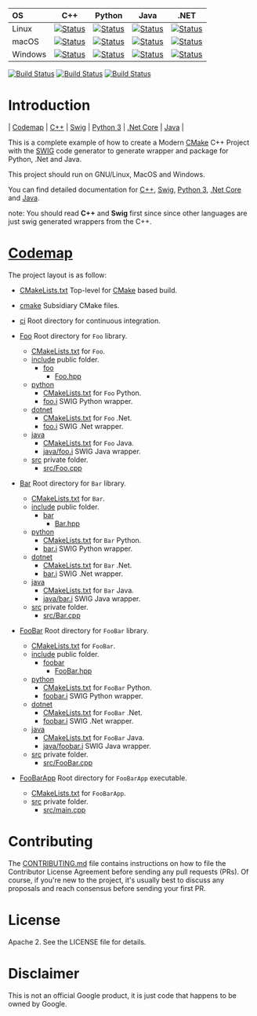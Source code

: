 | OS     | C++ | Python | Java | .NET |
|:-------|-----|--------|------|------|
| Linux  | [![Status][cpp_linux_svg]][cpp_linux_link] | [![Status][python_linux_svg]][python_linux_link] | [![Status][java_linux_svg]][java_linux_link] | [![Status][dotnet_linux_svg]][dotnet_linux_link] |
| macOS  | [![Status][cpp_osx_svg]][cpp_osx_link] | [![Status][python_osx_svg]][python_osx_link] | [![Status][java_osx_svg]][java_osx_link] | [![Status][dotnet_osx_svg]][dotnet_osx_link] |
| Windows  | [![Status][cpp_win_svg]][cpp_win_link] | [![Status][python_win_svg]][python_win_link] | [![Status][java_win_svg]][java_win_link] | [![Status][dotnet_win_svg]][dotnet_win_link] |


[cpp_linux_svg]: https://github.com/Mizux/cmake-swig/workflows/C++%20Linux%20CI/badge.svg
[cpp_linux_link]: https://github.com/Mizux/cmake-swig/actions?query=workflow%3A"C%2B%2B+Linux+CI"
[python_linux_svg]: https://github.com/Mizux/cmake-swig/workflows/Python%20Linux%20CI/badge.svg
[python_linux_link]: https://github.com/Mizux/cmake-swig/actions?query=workflow%3A"Python+Linux+CI"
[java_linux_svg]: https://github.com/Mizux/cmake-swig/workflows/Java%20Linux%20CI/badge.svg
[java_linux_link]: https://github.com/Mizux/cmake-swig/actions?query=workflow%3A"Java+Linux+CI"
[dotnet_linux_svg]: https://github.com/Mizux/cmake-swig/workflows/.Net%20Linux%20CI/badge.svg
[dotnet_linux_link]: https://github.com/Mizux/cmake-swig/actions?query=workflow%3A".Net+Linux+CI"

[cpp_osx_svg]: https://github.com/Mizux/cmake-swig/workflows/C++%20MacOS%20CI/badge.svg
[cpp_osx_link]: https://github.com/Mizux/cmake-swig/actions?query=workflow%3A"C%2B%2B+MacOS+CI"
[python_osx_svg]: https://github.com/Mizux/cmake-swig/workflows/Python%20MacOS%20CI/badge.svg
[python_osx_link]: https://github.com/Mizux/cmake-swig/actions?query=workflow%3A"Python+MacOS+CI"
[java_osx_svg]: https://github.com/Mizux/cmake-swig/workflows/Java%20MacOS%20CI/badge.svg
[java_osx_link]: https://github.com/Mizux/cmake-swig/actions?query=workflow%3A"Java+MacOS+CI"
[dotnet_osx_svg]: https://github.com/Mizux/cmake-swig/workflows/.Net%20MacOS%20CI/badge.svg
[dotnet_osx_link]: https://github.com/Mizux/cmake-swig/actions?query=workflow%3A".Net+MacOS+CI"

[cpp_win_svg]: https://github.com/Mizux/cmake-swig/workflows/C++%20Windows%20CI/badge.svg
[cpp_win_link]: https://github.com/Mizux/cmake-swig/actions?query=workflow%3A"C%2B%2B+Windows+CI"
[python_win_svg]: https://github.com/Mizux/cmake-swig/workflows/Python%20Windows%20CI/badge.svg
[python_win_link]: https://github.com/Mizux/cmake-swig/actions?query=workflow%3A"Python+Windows+CI"
[java_win_svg]: https://github.com/Mizux/cmake-swig/workflows/Java%20Windows%20CI/badge.svg
[java_win_link]: https://github.com/Mizux/cmake-swig/actions?query=workflow%3A"Java+Windows+CI"
[dotnet_win_svg]: https://github.com/Mizux/cmake-swig/workflows/.Net%20Windows%20CI/badge.svg
[dotnet_win_link]: https://github.com/Mizux/cmake-swig/actions?query=workflow%3A".Net+Windows+CI"

[![Build Status][docker_status]][docker_link]
[![Build Status][travis_status]][travis_link]
[![Build Status][appveyor_status]][appveyor_link]

[docker_status]: https://github.com/Mizux/cmake-swig/workflows/Docker%20CI/badge.svg
[docker_link]: https://github.com/Mizux/cmake-swig/actions?query=workflow%3A"Docker+CI"

[travis_status]: https://travis-ci.com/Mizux/cmake-swig.svg?branch=master
[travis_link]: https://travis-ci.com/Mizux/cmake-swig

[appveyor_status]: https://ci.appveyor.com/api/projects/status/a8pir5oh0gpt2q5u/branch/master?svg=true
[appveyor_link]: https://ci.appveyor.com/project/Mizux/cmake-swig/branch/master

# Introduction
<nav for="language"> |
<a href="#codemap">Codemap</a> |
<a href="doc/cpp.md">C++</a> |
<a href="doc/swig.md">Swig</a> |
<a href="doc/python.md">Python 3</a> |
<a href="doc/dotnet.md">.Net Core</a> |
<a href="doc/java.md">Java</a> |
</nav>

This is a complete example of how to create a Modern [CMake](https://cmake.org/) C++ Project
with the [SWIG](http://www.swig.org) code generator to generate wrapper and package for Python, .Net and Java.  

This project should run on GNU/Linux, MacOS and Windows.

You can find detailed documentation for [C++](doc/cpp.md), [Swig](doc/swig.md),
[Python 3](doc/python.md), [.Net Core](doc/dotnet.md) and [Java](doc/java.md).

note: You should read **C++** and **Swig** first since since other languages are
just swig generated wrappers from the C++.

# [Codemap](#codemap)
The project layout is as follow:

* [CMakeLists.txt](CMakeLists.txt) Top-level for [CMake](https://cmake.org/cmake/help/latest/) based build.
* [cmake](cmake) Subsidiary CMake files.

* [ci](ci) Root directory for continuous integration.

* [Foo](Foo) Root directory for `Foo` library.
  * [CMakeLists.txt](Foo/CMakeLists.txt) for `Foo`.
  * [include](Foo/include) public folder.
    * [foo](Foo/include/foo)
      * [Foo.hpp](Foo/include/foo/Foo.hpp)
  * [python](Foo/python)
    * [CMakeLists.txt](Foo/python/CMakeLists.txt) for `Foo` Python.
    * [foo.i](Foo/python/foo.i) SWIG Python wrapper.
  * [dotnet](Foo/dotnet)
    * [CMakeLists.txt](Foo/dotnet/CMakeLists.txt) for `Foo` .Net.
    * [foo.i](Foo/dotnet/foo.i) SWIG .Net wrapper.
  * [java](Foo/java)
    * [CMakeLists.txt](Foo/java/CMakeLists.txt) for `Foo` Java.
    * [java/foo.i](Foo/java/foo.i) SWIG Java wrapper.
  * [src](Foo/src) private folder.
    * [src/Foo.cpp](Foo/src/Foo.cpp)
* [Bar](Bar) Root directory for `Bar` library.
  * [CMakeLists.txt](Bar/CMakeLists.txt) for `Bar`.
  * [include](Bar/include) public folder.
    * [bar](Bar/include/bar)
      * [Bar.hpp](Bar/include/bar/Bar.hpp)
  * [python](Bar/python)
    * [CMakeLists.txt](Bar/python/CMakeLists.txt) for `Bar` Python.
    * [bar.i](Bar/python/bar.i) SWIG Python wrapper.
  * [dotnet](Bar/dotnet)
    * [CMakeLists.txt](Bar/dotnet/CMakeLists.txt) for `Bar` .Net.
    * [bar.i](Bar/dotnet/bar.i) SWIG .Net wrapper.
  * [java](Bar/java)
    * [CMakeLists.txt](Bar/java/CMakeLists.txt) for `Bar` Java.
    * [java/bar.i](Bar/java/bar.i) SWIG Java wrapper.
  * [src](Bar/src) private folder.
    * [src/Bar.cpp](Bar/src/Bar.cpp)
* [FooBar](FooBar) Root directory for `FooBar` library.
  * [CMakeLists.txt](FooBar/CMakeLists.txt) for `FooBar`.
  * [include](FooBar/include) public folder.
    * [foobar](FooBar/include/foobar)
      * [FooBar.hpp](FooBar/include/foobar/FooBar.hpp)
  * [python](FooBar/python)
    * [CMakeLists.txt](FooBar/python/CMakeLists.txt) for `FooBar` Python.
    * [foobar.i](FooBar/python/foobar.i) SWIG Python wrapper.
  * [dotnet](FooBar/dotnet)
    * [CMakeLists.txt](FooBar/dotnet/CMakeLists.txt) for `FooBar` .Net.
    * [foobar.i](FooBar/dotnet/foobar.i) SWIG .Net wrapper.
  * [java](FooBar/java)
    * [CMakeLists.txt](FooBar/java/CMakeLists.txt) for `FooBar` Java.
    * [java/foobar.i](FooBar/java/foobar.i) SWIG Java wrapper.
  * [src](FooBar/src) private folder.
    * [src/FooBar.cpp](FooBar/src/FooBar.cpp)
* [FooBarApp](FooBarApp) Root directory for `FooBarApp` executable.
  * [CMakeLists.txt](FooBarApp/CMakeLists.txt) for `FooBarApp`.
  * [src](FooBarApp/src) private folder.
    * [src/main.cpp](FooBarApp/src/main.cpp)

# Contributing

The [CONTRIBUTING.md](./CONTRIBUTING.md) file contains instructions on how to
file the Contributor License Agreement before sending any pull requests (PRs).
Of course, if you're new to the project, it's usually best to discuss any
proposals and reach consensus before sending your first PR.

# License

Apache 2. See the LICENSE file for details.

# Disclaimer

This is not an official Google product, it is just code that happens to be
owned by Google.

